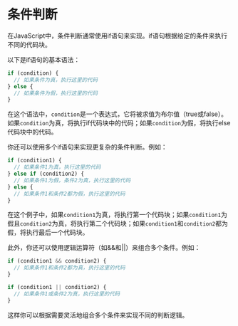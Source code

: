 # 条件判断

在JavaScript中，条件判断通常使用if语句来实现。if语句根据给定的条件来执行不同的代码块。

以下是if语句的基本语法：

```javascript
if (condition) {
  // 如果条件为真，执行这里的代码
} else {
  // 如果条件为假，执行这里的代码
}
```

在这个语法中，`condition`是一个表达式，它将被求值为布尔值（true或false）。如果`condition`为真，将执行if代码块中的代码；如果`condition`为假，将执行else代码块中的代码。

你还可以使用多个if语句来实现更复杂的条件判断。例如：

```javascript
if (condition1) {
  // 如果条件1为真，执行这里的代码
} else if (condition2) {
  // 如果条件1为假，条件2为真，执行这里的代码
} else {
  // 如果条件1和条件2都为假，执行这里的代码
}
```

在这个例子中，如果`condition1`为真，将执行第一个代码块；如果`condition1`为假且`condition2`为真，将执行第二个代码块；如果`condition1`和`condition2`都为假，将执行最后一个代码块。

此外，你还可以使用逻辑运算符（如&&和||）来组合多个条件。例如：

```javascript
if (condition1 && condition2) {
  // 如果条件1和条件2都为真，执行这里的代码
}

if (condition1 || condition2) {
  // 如果条件1或条件2为真，执行这里的代码
}
```

这样你可以根据需要灵活地组合多个条件来实现不同的判断逻辑。
